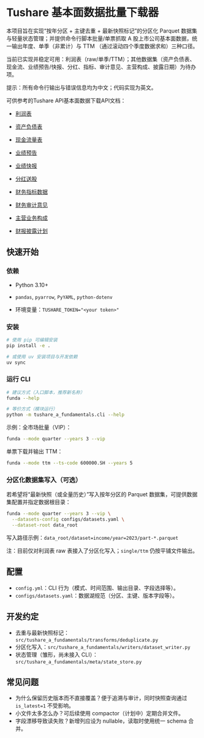 # Tushare 基本面数据批量下载器

本项目旨在实现“按年分区 + 主键去重 + 最新快照标记”的分区化 Parquet 数据集与轻量状态管理；并提供命令行脚本批量/单票抓取 A 股上市公司基本面数据，统一输出年度、单季（非累计）与 TTM （通过滚动四个季度数据求和）三种口径。

当前已实现并稳定可用：利润表（raw/单季/TTM）；其他数据集（资产负债表、现金流、业绩预告/快报、分红、指标、审计意见、主营构成、披露日期）为待办项。

提示：所有命令行输出与错误信息均为中文；代码实现为英文。

可供参考的Tushare API基本面数据下载API文档：

* [利润表](https://tushare.pro/document/2?doc_id=33)

* [资产负债表](https://tushare.pro/document/2?doc_id=36)

* [现金流量表](https://tushare.pro/document/2?doc_id=44)

* [业绩预告](https://tushare.pro/document/2?doc_id=45)

* [业绩快报](https://tushare.pro/document/2?doc_id=46)

* [分红送股](https://tushare.pro/document/2?doc_id=103)

* [财务指标数据](https://tushare.pro/document/2?doc_id=79)

* [财务审计意见](https://tushare.pro/document/2?doc_id=80)

* [主营业务构成](https://tushare.pro/document/2?doc_id=81)

* [财报披露计划](https://tushare.pro/document/2?doc_id=162)

## 快速开始

### 依赖

* Python 3.10+

* `pandas`, `pyarrow`, `PyYAML`, `python-dotenv`

* 环境变量：`TUSHARE_TOKEN="<your token>"`

### 安装

```bash
# 使用 pip 可编辑安装
pip install -e .

# 或使用 uv 安装项目与开发依赖
uv sync
```

### 运行 CLI

```bash
# 建议方式（入口脚本，推荐新名称）
funda --help

# 等价方式（模块运行）
python -m tushare_a_fundamentals.cli --help

```

示例：全市场批量（VIP）：

```bash
funda --mode quarter --years 3 --vip
```

单票下载并输出 TTM：

```bash
funda --mode ttm --ts-code 600000.SH --years 5
```

### 分区化数据集写入（可选）

若希望将“最新快照（或全量历史）”写入按年分区的 Parquet 数据集，可提供数据集配置并指定数据根目录：

```bash
funda --mode quarter --years 3 --vip \
  --datasets-config configs/datasets.yaml \
  --dataset-root data_root
```

写入路径示例：`data_root/dataset=income/year=2023/part-*.parquet`

注：目前仅对利润表 raw 表接入了分区化写入；`single/ttm` 仍按平铺文件输出。

## 配置

- `config.yml`：CLI 行为（模式、时间范围、输出目录、字段选择等）。
- `configs/datasets.yaml`：数据湖规范（分区、主键、版本字段等）。

## 开发约定

- 去重与最新快照标记：`src/tushare_a_fundamentals/transforms/deduplicate.py`
- 分区化写入：`src/tushare_a_fundamentals/writers/dataset_writer.py`
- 状态管理（雏形，尚未接入 CLI）：`src/tushare_a_fundamentals/meta/state_store.py`

## 常见问题

- 为什么保留历史版本而不直接覆盖？便于追溯与审计，同时快照查询通过 `is_latest=1` 不受影响。
- 小文件太多怎么办？可后续使用 compactor（计划中）定期合并文件。
- 字段漂移导致读失败？新增列应设为 nullable，读取时使用统一 schema 合并。
